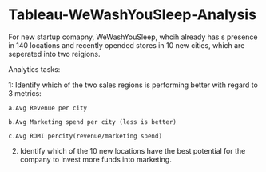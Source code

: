 # Tableau-WeWashYouSleep-Analysis
For new startup comapny, WeWashYouSleep, whcih already has s presence in 140 locations and recently opended stores in 10 new cities, which are seperated into two reigions.

Analytics tasks:

1: Identify which of the two sales regions is performing better with regard to 3 metrics:

    a.Avg Revenue per city
  
    b.Avg Marketing spend per city (less is better)
  
    c.Avg ROMI percity(revenue/marketing spend)
  
 
2. Identify which of the 10 new locations have the best potential for the company to invest more funds into marketing.
